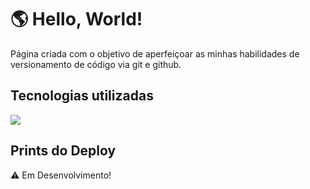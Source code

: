 ﻿# 🌎 Hello, World! 
Página criada com o objetivo de aperfeiçoar as minhas habilidades de versionamento de código via git e github.

## Tecnologias utilizadas 

<img src="https://skillicons.dev/icons?i=html,css,js" />

## Prints do Deploy
⚠️ Em Desenvolvimento!
